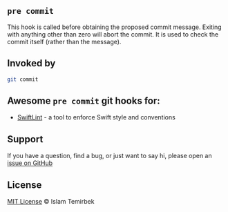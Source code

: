 ## `pre commit` 

This hook is called before obtaining the proposed commit message. Exiting with anything other than zero will abort the commit. It is used to check the commit itself (rather than the message).

## Invoked by 

```bash
git commit
```

## Awesome `pre commit` git hooks for:

* [SwiftLint](https://github.com/aitemr/awesome-git-hooks/blob/master/pre-commit/pre-commit-swiftlint) - a tool to enforce Swift style and conventions

## Support

If you have a question, find a bug, or just want to say hi, please open an [issue on GitHub](https://github.com/aitemr/awesome-git-hooks/issues/new) 

## License

[MIT License](../LICENSE) © Islam Temirbek
